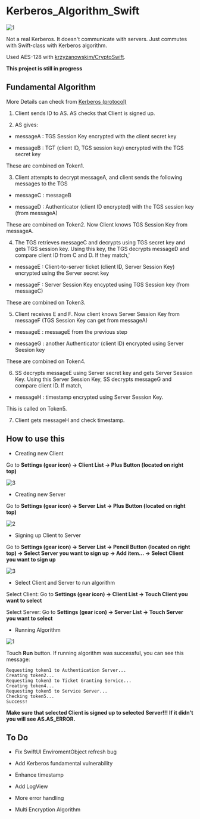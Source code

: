 # Kerberos_Algorithm_Swift

![1](https://live.staticflickr.com/65535/49011461207_10dbbd00a3_o.png)

Not a real Kerberos. It doesn't communicate with servers. Just commutes with Swift-class with Kerberos algorithm.

Used AES-128 with [krzyzanowskim/CryptoSwift](https://github.com/krzyzanowskim/CryptoSwift).

**This project is still in progress**

## Fundamental Algorithm

More Details can check from [Kerberos (protocol)](https://en.wikipedia.org/wiki/Kerberos_(protocol))

1. Client sends ID to AS. AS checks that Client is signed up.

2. AS gives:

- messageA : TGS Session Key encrypted with the client secret key

- messageB : TGT (client ID, TGS session key) encrypted with the TGS secret key

These are combined on Token1.

3. Client attempts to decrypt messageA, and client sends the following messages to the TGS

- messageC : messageB

- messageD : Authenticator (client ID encrypted) with the TGS session key (from messageA)

These are combined on Token2. Now Client knows TGS Session Key from messageA.

4. The TGS retrieves messageC and decrypts using TGS secret key and gets TGS session key. Using this key, the TGS decrypts messageD and compare client ID from C and D. If they match,'

- messageE : Client-to-server ticket (client ID, Server Session Key) encrypted using the Server secret key

- messageF : Server Session Key encypted using TGS Session key (from messageC)

These are combined on Token3.

5. Client receives E and F. Now client knows Server Session Key from messageF (TGS Session Key can get from messageA)

- messageE : messageE from the previous step

- messageG : another Authenticator (client ID) encrypted using Server Seesion key 
 
 These are combined on Token4.
 
6. SS decrypts messageE using Server secret key and gets Server Session Key. Using this Server Session Key, SS decrypts messageG and compare client ID. If match,

- messageH : timestamp encrypted using Server Session Key.

This is called on Token5.

7. Client gets messageH and check timestamp.

## How to use this

- Creating new Client

Go to **Settings (gear icon) → Client List → Plus Button (located on right top)**

![3](https://live.staticflickr.com/65535/49011271766_9c7f29dcff_o.png)

- Creating new Server

Go to **Settings (gear icon) → Server List → Plus Button (located on right top)**

![2](https://live.staticflickr.com/65535/49011267841_df941b6246_o.png)

- Signing up Client to Server

Go to **Settings (gear icon) → Server List → Pencil Button (located on right top) → Select Server you want to sign up → Add item...  → Select Client you want to sign up**

![3](https://live.staticflickr.com/65535/49011277536_720504b922_o.png)

- Select Client and Server to run algorithm

Select Client: Go to **Settings (gear icon) → Client List →  Touch Client you want to select**

Select Server: Go to **Settings (gear icon) → Server List →  Touch Server you want to select**

- Running Algorithm

![1](https://live.staticflickr.com/65535/49011461207_10dbbd00a3_o.png)

Touch **Run** button. If running algorithm was successful, you can see this message:

```
Requesting token1 to Authentication Server...
Creating token2...
Requesting token3 to Ticket Granting Service...
Creating token4...
Requesting token5 to Service Server...
Checking token5...
Success!
```

**Make sure that selected Client is signed up to selected Server!!! If it didn't you will see AS.AS_ERROR.**

## To Do

- Fix SwiftUI EnviromentObject refresh bug

- Add Kerberos fundamental vulnerability

- Enhance timestamp

- Add LogView

- More error handling

- Multi Encryption Algorithm
